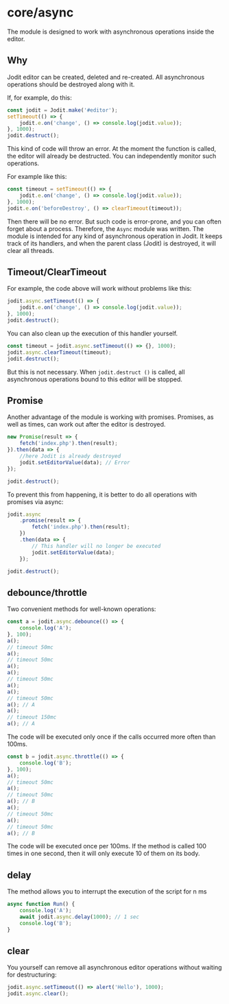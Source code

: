 # core/async

The module is designed to work with asynchronous operations inside the editor.

## Why

Jodit editor can be created, deleted and re-created. All asynchronous operations should be destroyed along with it.

If, for example, do this:

```js
const jodit = Jodit.make('#editor');
setTimeout(() => {
	jodit.e.on('change', () => console.log(jodit.value));
}, 1000);
jodit.destruct();
```

This kind of code will throw an error. At the moment the function is called, the editor will already be destructed.
You can independently monitor such operations.

For example like this:

```js
const timeout = setTimeout(() => {
	jodit.e.on('change', () => console.log(jodit.value));
}, 1000);
jodit.e.on('beforeDestroy', () => clearTimeout(timeout));
```

Then there will be no error. But such code is error-prone, and you can often forget about a process.
Therefore, the `Async` module was written. The module is intended for any kind of asynchronous operation in Jodit.
It keeps track of its handlers, and when the parent class (Jodit) is destroyed, it will clear all threads.

## Timeout/ClearTimeout

For example, the code above will work without problems like this:

```js
jodit.async.setTimeout(() => {
	jodit.e.on('change', () => console.log(jodit.value));
}, 1000);
jodit.destruct();
```

You can also clean up the execution of this handler yourself.

```js
const timeout = jodit.async.setTimeout(() => {}, 1000);
jodit.async.clearTimeout(timeout);
jodit.destruct();
```

But this is not necessary. When `jodit.destruct ()` is called, all asynchronous operations bound to this editor will be stopped.

## Promise

Another advantage of the module is working with promises. Promises, as well as times, can work out after the editor is destroyed.

```js
new Promise(result => {
	fetch('index.php').then(result);
}).then(data => {
	//here Jodit is already destroyed
	jodit.setEditorValue(data); // Error
});

jodit.destruct();
```

To prevent this from happening, it is better to do all operations with promises via async:

```js
jodit.async
	.promise(result => {
		fetch('index.php').then(result);
	})
	.then(data => {
		// This handler will no longer be executed
		jodit.setEditorValue(data);
	});

jodit.destruct();
```

## debounce/throttle

Two convenient methods for well-known operations:

```js
const a = jodit.async.debounce(() => {
	console.log('A');
}, 100);
a();
// timeout 50mc
a();
// timeout 50mc
a();
a();
// timeout 50mc
a();
a();
// timeout 50mc
a(); // A
a();
// timeout 150mc
a(); // A
```

The code will be executed only once if the calls occurred more often than 100ms.

```js
const b = jodit.async.throttle(() => {
	console.log('B');
}, 100);
a();
// timeout 50mc
a();
// timeout 50mc
a(); // B
a();
// timeout 50mc
a();
// timeout 50mc
a(); // B
```

The code will be executed once per 100ms. If the method is called 100 times in one second, then it will only execute 10 of them on its body.

## delay

The method allows you to interrupt the execution of the script for n ms

```js
async function Run() {
	console.log('A');
	await jodit.async.delay(1000); // 1 sec
	console.log('B');
}
```

## clear

You yourself can remove all asynchronous editor operations without waiting for destructuring:

```js
jodit.async.setTimeout(() => alert('Hello'), 1000);
jodit.async.clear();
```
